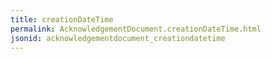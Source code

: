 ```yaml
---
title: creationDateTime
permalink: AcknowledgementDocument.creationDateTime.html
jsonid: acknowledgementdocument_creationdatetime
---
```

